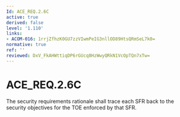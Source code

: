 ```yaml
---
Id: ACE_REQ.2.6C
active: true
derived: false
level: '1.110'
links:
- ACOM-016: 1rrjZfhzK0GU7zzVIwmPeIG3nllOD89HtsQRmSeL7k0=
normative: true
ref: ''
reviewed: DxV_FkAHWttiqDP6rGUcq8HzWwyQRkN1VcOpTQn7xTw=
---
```


# ACE_REQ.2.6C

The security requirements rationale shall trace each SFR back to the security objectives for the TOE enforced by that SFR.